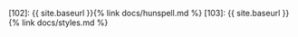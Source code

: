 [101]: https://github.com/nikita-moor/latin-dictionary/releases/
[102]: {{ site.baseurl }}{% link docs/hunspell.md %}
[103]: {{ site.baseurl }}{% link docs/styles.md %}


